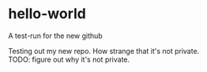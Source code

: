# hello-world
A test-run for the new github

Testing out my new repo.  How strange that it's not private.  
TODO: figure out why it's not private.
